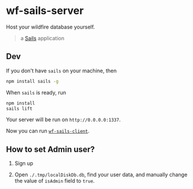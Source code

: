 # wf-sails-server

Host your wildfire database yourself.

> a [Sails](http://sailsjs.org) application


## Dev

If you don't have `sails` on your machine, then 

```bash
npm install sails -g
```

When `sails` is ready, run

```bash
npm install
sails lift
```

Your server will be run on `http://0.0.0.0:1337`. 

Now you can run [`wf-sails-client`](https://github.com/wildfirejs/wf-sails-client).

## How to set Admin user?

1. Sign up

2. Open `./.tmp/localDiskDb.db`, find your user data, and manually change the value of `isAdmin` field to `true`.
